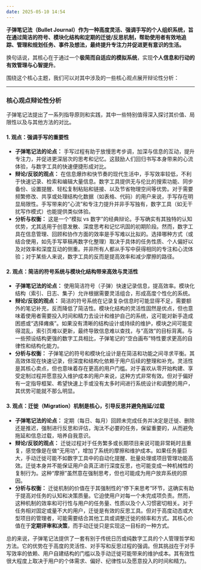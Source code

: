 ```yaml
---
date: 2025-05-10 14:54
---
```


**子弹笔记法（Bullet Journal）作为一种高度灵活、强调手写的个人组织系统，旨在通过简洁的符号、模块化结构和定期的迁徙/反思机制，帮助使用者有效地追踪、管理和规划任务、事件及想法，最终提升专注力并促进更有意识的生活。**

换句话说，其核心在于通过一个**极简而自适应的模拟系统**，实现**个人信息和行动的有效管理与心智提升**。

围绕这个核心主题，我们可以对其中涉及的一些核心观点展开辩论性分析：

---

### 核心观点辩论性分析

子弹笔记法提出了一系列指导原则和实践，其中一些特别值得深入探讨其价值、局限性以及与其他方法的对比。

#### 1. 观点：强调手写的重要性

- **子弹笔记法的论点：** 手写过程有助于放慢思考步调，加深与信息的互动，提升专注力，并促进更深层次的思考和记忆。这鼓励人们回归书写本身带来的心流体验，与数字工具的快速便捷形成对比。
- **辩论/反驳的观点：** 在信息爆炸和快节奏的现代生活中，手写效率较低，不利于快速记录、检索和编辑大量信息。数字工具提供无与伦比的搜索功能、同步备份、设置提醒、轻松复制粘贴和链接、以及节省物理空间等优势。对于需要频繁修改、共享或处理结构化数据（如表格、代码）的用户来说，手写存在明显局限性。手写带来的“心流”和专注力提升并非手写独有，数字工具（如无干扰写作模式）也能提供类似体验。
- **分析与权衡：** 这是一个“模拟 vs 数字”的经典辩论。手写确实有其独特的认知优势，尤其适用于创意发散、深度思考和记忆巩固的初期阶段。然而，数字工具在信息管理、回顾和协作方面的效率是手写难以比拟的。选择哪种方式（或结合使用，如先手写草稿再数字化整理）取决于具体的任务性质、个人偏好以及对效率和深度互动的侧重。并非所有人都从手写中获得相同的专注和心流体验；对于某些人来说，数字工具的反而是提高效率和减少摩擦的路径。

#### 2. 观点：简洁的符号系统与模块化结构带来高效与灵活性

- **子弹笔记法的论点：** 使用简洁符号（子弹）快速记录信息，提高效率。模块化结构（索引、日志、集子）允许根据需要灵活组合，形成高度个性化的系统。
- **辩论/反驳的观点：** 简洁的符号系统在记录复杂信息时可能显得不足，需要额外的笔记补充，反而降低了简洁性。模块化结构的灵活性固然是优点，但也意味着使用者需要投入时间和精力去设计和维护自己的系统，这可能对新手造成困惑或“选择瘫痪”。如果没有清晰的结构设计或持续的维护，模块之间可能变得混乱，索引页难以更新，最终导致信息难以查找，与“高效”的目标背离。与一些预设结构更强的数字工具相比，子弹笔记的“空白画布”特性要求更高的自律性和结构化能力。
- **分析与权衡：** 子弹笔记的符号和模块化设计是在简洁和功能之间寻求平衡。其高效体现在快速记录，但深度和结构化依赖于用户后续的整理和补充。灵活性是其核心卖点，但也意味着存在更高的用户门槛。对于喜欢从零开始构建、享受定制过程并愿意投入维护成本的用户来说，这种方式非常有效。但对于偏好有一定指导框架、希望快速上手或没有太多时间进行系统设计和调整的用户，其优势可能就不那么明显。

#### 3. 观点：迁徙（Migration）机制是核心，引导反思并避免拖延/过载

- **子弹笔记法的论点：** 定期（每日、每月）回顾未完成任务并决定是迁徙、删除还是推迟，强制进行反思和评估，淘汰不必要的任务，保留重要的，从而避免拖延和信息过载，培养自我意识。
- **辩论/反驳的观点：** 迁徙过程对于任务繁多或长期项目来说可能非常耗时且重复，感觉像是在做“无用功”，增加了系统的摩擦和维护成本。如果任务量巨大，手动迁徙可能不如数字工具中的自动化提醒、批量处理或项目管理功能高效。迁徙本身并不能保证用户会真正进行深度反思，也可能变成一种机械性的复制行为。这种“摩擦”虽然意在强制思考，但也可能成为用户放弃系统的原因。
- **分析与权衡：** 迁徙机制的价值在于其强制性的“停下来思考”环节，这确实有助于提高对任务的认知和决策质量。它迫使用户对每一个未完成项负责。然而，这种机制的效率和可行性与用户的任务量、性质以及个人习惯密切相关。对于任务相对固定或量不大的用户，迁徙是有效的反思工具。但对于高度动态或大型项目的管理者，可能需要结合其他工具或调整迁徙的频率和方式。其核心价值在于**定期评审和决策**，而手动迁徙只是实现这一目标的一种方式。

总的来说，子弹笔记法提供了一套有别于传统日历或纯数字工具的个人管理哲学和方法。它的优势在于高度的灵活性、对手写和反思过程的强调。但其挑战在于对手写效率的依赖、用户自建结构的门槛以及手动迁徙可能带来的维护成本。其有效性很大程度上取决于用户的个体需求、偏好、纪律性以及愿意投入的时间和精力。
